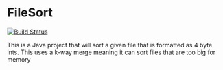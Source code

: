 # FileSort
[![Build Status](https://travis-ci.org/danwain/FileSort.svg?branch=master)](https://travis-ci.org/danwain/FileSort)

This is a Java project that will sort a given file that is formatted as 4 byte ints.
This uses a k-way merge meaning it can sort files that are too big for memory
